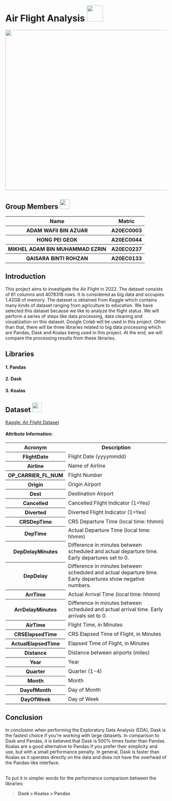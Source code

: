 <h1>Air Flight Analysis  <img width=50px; height=50px src="https://user-images.githubusercontent.com/120556342/215304943-6df48d0a-d866-4f2c-91bf-263d47579dc2.png"></h1>

<p align="center">
  <img width=1000px; height=500px src="https://user-images.githubusercontent.com/120556342/215265584-6f73a09a-ac06-48db-b53c-58bcd370c320.png">
</p>

<h2>Group Members <img width=30px; height=30px src="https://user-images.githubusercontent.com/120556342/215398734-609ba04a-88e5-44b5-9eaa-239ac8edd091.png"></h2>
<table>
  <tr>
    <th>Name</th>
    <th>Matric</th>
  </tr>
  <tr>
    <th>ADAM WAFII BIN AZUAR</th>
    <th>A20EC0003</th>
  </tr>
  <tr>
    <th>HONG PEI GEOK</th>
    <th>A20EC0044</th>
  </tr>
    <tr>
    <th>MIKHEL ADAM BIN MUHAMMAD EZRIN</th>
    <th>A20EC0237</th>
  </tr>
    <tr>
    <th>QAISARA BINTI ROHZAN</th>
    <th>A20EC0133</th>
  </tr>
</table>

<h2>Introduction</h2>
This project aims to investigate the Air Flight in 2022. The dataset consists of 61 columns and 4078318 rows. It is considered as big data and occupies 1.42GB of memory. The dataset is obtained from Kaggle which contains many kinds of dataset ranging from agriculture to education. We have selected this dataset because we like to analyze the flight status. We will perform a series of steps like data processing, data cleaning and visualization on this dataset. Google Colab will be used in this project. Other than that, there will be three libraries related to big data processing which are Pandas, Dask and Koalas being used in this project. At the end, we will compare the processing results from these libraries.

<h2>Libraries</h2>
<h4>1. Pandas</h4>
<h4>2. Dask</h4>
<h4>3. Koalas</h4>

<h2>Dataset  <img width=30px; height=30px src="https://user-images.githubusercontent.com/120556342/215398064-79c751ea-35b9-4958-a262-0cb56a0c4c31.png"></h2>

<a href="https://www.kaggle.com/datasets/robikscube/flight-delay-dataset-20182022?select=Combined_Flights_2022.csv">Kaggle: Air Flight Dataset</a><br>
<h4>Attribute Information:</h4>
<table>
  <tr>
    <th>Acronym</th>
    <th>Description</th>
  </tr>
  <tr>
    <th>FlightDate</th>
    <td>Flight Date (yyyymmdd)</td>
  </tr>
    <tr>
    <th>Airline</th>
    <td>Name of Airline</td>
  </tr>
    <tr>
    <th>OP_CARRIER_FL_NUM</th>
    <td>Flight Number</td>
  </tr>
    <tr>
    <th>Origin</th>
    <td>Origin Airport</td>
  </tr>
    <tr>
    <th>Dest</th>
    <td>Destination Airport</td>
  </tr>
    <tr>
    <th>Cancelled</th>
    <td>Cancelled Flight Indicator (1=Yes)</td>
  </tr>
    <tr>
    <th>Diverted</th>
    <td>Diverted Flight Indicator (1=Yes)</td>
  </tr>
    <tr>
    <th>CRSDepTime</th>
    <td>CRS Departure Time (local time: hhmm)</td>
  </tr>
    <tr>
    <th>DepTime</th>
    <td>Actual Departure Time (local time: hhmm)</td>
  </tr>
    <tr>
    <th>DepDelayMinutes</th>
    <td>Difference in minutes between scheduled and actual departure time. Early departures set to 0.</td>
  </tr>
    <tr>
    <th>DepDelay</th>
    <td>Difference in minutes between scheduled and actual departure time. Early departures show negative numbers.</td>
  </tr>
    <tr>
    <th>ArrTime</th>
    <td> Actual Arrival Time (local time: hhmm)</td>
  </tr>
    <tr>
    <th>ArrDelayMinutes</th>
    <td>Difference in minutes between scheduled and actual arrival time. Early arrivals set to 0.</td>
  </tr>
    <tr>
    <th>AirTime</th>
    <td>Flight Time, in Minutes</td>
  </tr>
    <tr>
    <th>CRSElapsedTime</th>
    <td>CRS Elapsed Time of Flight, in Minutes</td>
  </tr>
    <tr>
    <th>ActualElapsedTime</th>
    <td>Elapsed Time of Flight, in Minutes</td>
  </tr>
    <tr>
    <th>Distance</th>
    <td>Distance between airports (miles)</td>
  </tr>
    <tr>
    <th>Year</th>
    <td>Year</td>
  </tr>
    <tr>
    <th>Quarter</th>
    <td>Quarter (1-4)</td>
  </tr>
    <tr>
    <th>Month</th>
    <td>Month</td>
  </tr>
    <tr>
    <th>DayofMonth</th>
    <td>Day of Month</td>
  </tr>
    <tr>
    <th>DayOfWeek</th>
    <td>Day of Week</td>
  </tr>
</table> 

<h2>Conclusion</h2>
In conclusion when performing the Exploratory Data Analysis (EDA), Dask is the fastest choice if you're working with large datasets. In comparison to Dask and Pandas, it is believed that Dask is 500% times faster than Pandas. Koalas are a good alternative to Pandas if you prefer their simplicity and use, but with a small performance penalty. In general, Dask is faster than Koalas as it operates directly on the data and does not have the overhead of the Pandas-like interface.<br><br>

To put it in simpler words for the performance comparison between the libraries:

> **Dask > Koalas > Pandas**
